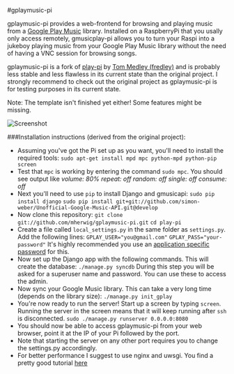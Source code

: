 #gplaymusic-pi

gplaymusic-pi provides a web-frontend for browsing and playing music from a [Google Play Music](http://play.google.com/music/) library.
Installed on a RaspberryPi that you usally only access remotely, gmusicplay-pi allows you to turn your Raspi into a jukeboy playing music from your Google Play Music library without the need of having a VNC session for browsing songs.

gplaymusic-pi is a fork of [play-pi](https://github.com/fredley/play-pi) by [Tom Medley (fredley)](https://github.com/fredley) and is probably less stable and less flawless in its current state than the original project.
I strongly recommend to check out the original project as gplaymusic-pi is for testing purposes in its current state.

Note: The template isn't finished yet either! Some features might be missing.

![Screenshot](http://i.imgur.com/roqEV3h.png)

###Installation instructions (derived from the original project):

* Assuming you've got the Pi set up as you want, you'll need to install the required tools:
`sudo apt-get install mpd mpc python-mpd python-pip screen`
* Test that `mpc` is working by entering the command `sudo mpc`. You should see output like
*volume: 80%   repeat: off   random: off   single: off   consume: off*
* Next you'll need to use `pip` to install Django and gmusicapi:
`sudo pip install django`
`sudo pip install git+git://github.com/simon-weber/Unofficial-Google-Music-API.git@develop`
* Now clone this repository:
`git clone git://github.com/mherwig/gplaymusic-pi.git`
`cd play-pi`
* Create a file called `local_settings.py` in the same folder as `settings.py`. Add the following lines:
`GPLAY_USER="you@gmail.com"`
`GPLAY_PASS="your-password"`
It's highly recommended you use an [application specific password](https://support.google.com/accounts/answer/185833?hl=en) for this.
* Now set up the Django app with the following commands. This will create the database:
`./manage.py syncdb`
During this step you will be asked for a superuser name and password. You can use these to access the admin.
* Now sync your Google Music library. This can take a very long time (depends on the library size):
`./manage.py init_gplay`
* You're now ready to run the server! Start up a screen by typing `screen`. Running the server in the screen means that it will keep running after `ssh` is disconnected.
`sudo ./manage.py runserver 0.0.0.0:8080`
* You should now be able to access gplaymusic-pi from your web browser, point it at the IP of your Pi followed by the port.
* Note that starting the server on any other port requires you to change the settings.py accordingly.
* For better performance I suggest to use nginx and uwsgi. You find a pretty good tutorial [here](https://uwsgi-docs.readthedocs.org/en/latest/tutorials/Django_and_nginx.html)
